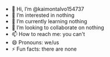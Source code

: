 - 👋 Hi, I’m @kaimontalvo154737
- 👀 I’m interested in nothing
- 🌱 I’m currently learning nothing
- 💞️ I’m looking to collaborate on nothing
- 📫 How to reach me: you can't
- 😄 Pronouns: we/us
- ⚡ Fun facts: there are none

<!---
kaimontalvo154737/kaimontalvo154737 is a ✨ special ✨ repository because its `README.md` (this file) appears on your GitHub profile.
You can click the Preview link to take a look at your changes.
--->
